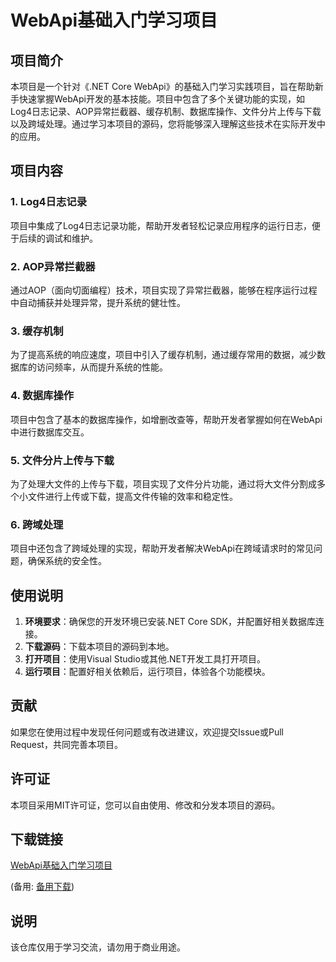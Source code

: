 # WebApi基础入门学习项目

## 项目简介

本项目是一个针对《.NET Core WebApi》的基础入门学习实践项目，旨在帮助新手快速掌握WebApi开发的基本技能。项目中包含了多个关键功能的实现，如Log4日志记录、AOP异常拦截器、缓存机制、数据库操作、文件分片上传与下载以及跨域处理。通过学习本项目的源码，您将能够深入理解这些技术在实际开发中的应用。

## 项目内容

### 1. Log4日志记录
项目中集成了Log4日志记录功能，帮助开发者轻松记录应用程序的运行日志，便于后续的调试和维护。

### 2. AOP异常拦截器
通过AOP（面向切面编程）技术，项目实现了异常拦截器，能够在程序运行过程中自动捕获并处理异常，提升系统的健壮性。

### 3. 缓存机制
为了提高系统的响应速度，项目中引入了缓存机制，通过缓存常用的数据，减少数据库的访问频率，从而提升系统的性能。

### 4. 数据库操作
项目中包含了基本的数据库操作，如增删改查等，帮助开发者掌握如何在WebApi中进行数据库交互。

### 5. 文件分片上传与下载
为了处理大文件的上传与下载，项目实现了文件分片功能，通过将大文件分割成多个小文件进行上传或下载，提高文件传输的效率和稳定性。

### 6. 跨域处理
项目中还包含了跨域处理的实现，帮助开发者解决WebApi在跨域请求时的常见问题，确保系统的安全性。

## 使用说明

1. **环境要求**：确保您的开发环境已安装.NET Core SDK，并配置好相关数据库连接。
2. **下载源码**：下载本项目的源码到本地。
3. **打开项目**：使用Visual Studio或其他.NET开发工具打开项目。
4. **运行项目**：配置好相关依赖后，运行项目，体验各个功能模块。

## 贡献

如果您在使用过程中发现任何问题或有改进建议，欢迎提交Issue或Pull Request，共同完善本项目。

## 许可证

本项目采用MIT许可证，您可以自由使用、修改和分发本项目的源码。

## 下载链接
[WebApi基础入门学习项目](https://pan.quark.cn/s/bf017d142c50) 

(备用: [备用下载](https://pan.baidu.com/s/1Q_8Ycl9SOgHmYYu1YXJOpg?pwd=1234))

## 说明

该仓库仅用于学习交流，请勿用于商业用途。
